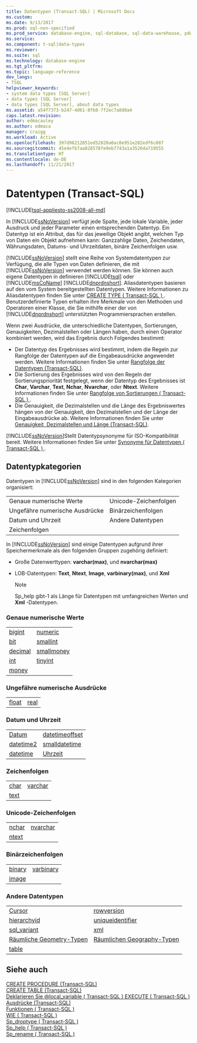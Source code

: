 ```yaml
---
title: Datentypen (Transact-SQL) | Microsoft Docs
ms.custom: 
ms.date: 9/13/2017
ms.prod: sql-non-specified
ms.prod_service: database-engine, sql-database, sql-data-warehouse, pdw
ms.service: 
ms.component: t-sql|data-types
ms.reviewer: 
ms.suite: sql
ms.technology: database-engine
ms.tgt_pltfrm: 
ms.topic: language-reference
dev_langs:
- TSQL
helpviewer_keywords:
- system data types [SQL Server]
- data types [SQL Server]
- data types [SQL Server], about data types
ms.assetid: a54f7373-b247-4d61-8fb8-7f2ec7a8d0a4
caps.latest.revision: 
author: edmacauley
ms.author: edmaca
manager: craigg
ms.workload: Active
ms.openlocfilehash: 397d96212851ed52020a0ac0e951e282edf6c087
ms.sourcegitcommit: 45e4efb7aa828578fe9eb7743a1a3526da719555
ms.translationtype: HT
ms.contentlocale: de-DE
ms.lasthandoff: 11/21/2017
---
```

# <a name="data-types-transact-sql"></a>Datentypen (Transact-SQL)
[!INCLUDE[tsql-appliesto-ss2008-all-md](../../includes/tsql-appliesto-ss2008-all-md.md)]

In [!INCLUDE[ssNoVersion](../../includes/ssnoversion-md.md)] verfügt jede Spalte, jede lokale Variable, jeder Ausdruck und jeder Parameter einen entsprechenden Datentyp. Ein Datentyp ist ein Attribut, das für das jeweilige Objekt angibt, welchen Typ von Daten ein Objekt aufnehmen kann: Ganzzahlige Daten, Zeichendaten, Währungsdaten, Datums- und Uhrzeitdaten, binäre Zeichenfolgen usw.
  
[!INCLUDE[ssNoVersion](../../includes/ssnoversion-md.md)] stellt eine Reihe von Systemdatentypen zur Verfügung, die alle Typen von Daten definieren, die mit [!INCLUDE[ssNoVersion](../../includes/ssnoversion-md.md)] verwendet werden können. Sie können auch eigene Datentypen in definieren [!INCLUDE[tsql](../../includes/tsql-md.md)] oder [!INCLUDE[msCoName](../../includes/msconame-md.md)] [!INCLUDE[dnprdnshort](../../includes/dnprdnshort-md.md)]. Aliasdatentypen basieren auf den vom System bereitgestellten Datentypen. Weitere Informationen zu Aliasdatentypen finden Sie unter [CREATE TYPE &#40; Transact-SQL &#41; ](../../t-sql/statements/create-type-transact-sql.md). Benutzerdefinierte Typen erhalten ihre Merkmale von den Methoden und Operatoren einer Klasse, die Sie mithilfe einer der von [!INCLUDE[dnprdnshort](../../includes/dnprdnshort-md.md)] unterstützten Programmiersprachen erstellen.
  
Wenn zwei Ausdrücke, die unterschiedliche Datentypen, Sortierungen, Genauigkeiten, Dezimalstellen oder Längen haben, durch einen Operator kombiniert werden, wird das Ergebnis durch Folgendes bestimmt:
-   Der Datentyp des Ergebnisses wird bestimmt, indem die Regeln zur Rangfolge der Datentypen auf die Eingabeausdrücke angewendet werden. Weitere Informationen finden Sie unter [Rangfolge der Datentypen &#40;Transact-SQL&#41;](../../t-sql/data-types/data-type-precedence-transact-sql.md).  
-   Die Sortierung des Ergebnisses wird von den Regeln der Sortierungspriorität festgelegt, wenn der Datentyp des Ergebnisses ist **Char**, **Varchar**, **Text**, **Nchar**, **Nvarchar**, oder **Ntext**. Weitere Informationen finden Sie unter [Rangfolge von Sortierungen &#40; Transact-SQL &#41; ](../../t-sql/statements/collation-precedence-transact-sql.md).  
-   Die Genauigkeit, die Dezimalstellen und die Länge des Ergebniswertes hängen von der Genauigkeit, den Dezimalstellen und der Länge der Eingabeausdrücke ab. Weitere Informationen finden Sie unter [Genauigkeit, Dezimalstellen und Länge &#40;Transact-SQL&#41;](../../t-sql/data-types/precision-scale-and-length-transact-sql.md).  
  
[!INCLUDE[ssNoVersion](../../includes/ssnoversion-md.md)]Stellt Datentypsynonyme für ISO-Kompatibilität bereit. Weitere Informationen finden Sie unter [Synonyme für Datentypen &#40; Transact-SQL &#41; ](../../t-sql/data-types/data-type-synonyms-transact-sql.md).
  
## <a name="data-type-categories"></a>Datentypkategorien
Datentypen in [!INCLUDE[ssNoVersion](../../includes/ssnoversion-md.md)] sind in den folgenden Kategorien organisiert:
  
|||  
|-|-|  
|Genaue numerische Werte|Unicode-Zeichenfolgen|  
|Ungefähre numerische Ausdrücke|Binärzeichenfolgen|  
|Datum und Uhrzeit|Andere Datentypen|  
|Zeichenfolgen||  
  
In [!INCLUDE[ssNoVersion](../../includes/ssnoversion-md.md)] sind einige Datentypen aufgrund ihrer Speichermerkmale als den folgenden Gruppen zugehörig definiert:
-   Große Datenwerttypen: **varchar(max)**, und **nvarchar(max)**  
-   LOB-Datentypen: **Text**, **Ntext**, **Image**, **varbinary(max)**, und **Xml**  
  
    > [!NOTE]  
    >  Sp_help gibt-1 als Länge für Datentypen mit umfangreichen Werten und **Xml** -Datentypen.  
  
### <a name="exact-numerics"></a>Genaue numerische Werte
  
|||  
|-|-|  
|[bigint](../../t-sql/data-types/int-bigint-smallint-and-tinyint-transact-sql.md)|[numeric](../../t-sql/data-types/decimal-and-numeric-transact-sql.md)|  
|[bit](../../t-sql/data-types/bit-transact-sql.md)|[smallint](../../t-sql/data-types/int-bigint-smallint-and-tinyint-transact-sql.md)|  
|[decimal](../../t-sql/data-types/decimal-and-numeric-transact-sql.md)|[smallmoney](../../t-sql/data-types/money-and-smallmoney-transact-sql.md)|  
|[int](../../t-sql/data-types/int-bigint-smallint-and-tinyint-transact-sql.md)|[tinyint](../../t-sql/data-types/int-bigint-smallint-and-tinyint-transact-sql.md)|  
|[money](../../t-sql/data-types/money-and-smallmoney-transact-sql.md)||  
  
### <a name="approximate-numerics"></a>Ungefähre numerische Ausdrücke
  
|||  
|-|-|  
|[float](../../t-sql/data-types/float-and-real-transact-sql.md)|[real](../../t-sql/data-types/float-and-real-transact-sql.md)|  
  
### <a name="date-and-time"></a>Datum und Uhrzeit
  
|||  
|-|-|  
|[Datum](../../t-sql/data-types/date-transact-sql.md)|[datetimeoffset](../../t-sql/data-types/datetimeoffset-transact-sql.md)|  
|[datetime2](../../t-sql/data-types/datetime2-transact-sql.md)|[smalldatetime](../../t-sql/data-types/smalldatetime-transact-sql.md)|  
|[datetime](../../t-sql/data-types/datetime-transact-sql.md)|[Uhrzeit](../../t-sql/data-types/time-transact-sql.md)|  
  
### <a name="character-strings"></a>Zeichenfolgen
  
|||  
|-|-|  
|[char](../../t-sql/data-types/char-and-varchar-transact-sql.md)|[varchar](../../t-sql/data-types/char-and-varchar-transact-sql.md)|  
|[text](../../t-sql/data-types/ntext-text-and-image-transact-sql.md)||  
  
### <a name="unicode-character-strings"></a>Unicode-Zeichenfolgen
  
|||  
|-|-|  
|[nchar](../../t-sql/data-types/nchar-and-nvarchar-transact-sql.md)|[nvarchar](../../t-sql/data-types/nchar-and-nvarchar-transact-sql.md)|  
|[ntext](../../t-sql/data-types/ntext-text-and-image-transact-sql.md)||  
  
### <a name="binary-strings"></a>Binärzeichenfolgen
  
|||  
|-|-|  
|[binary](../../t-sql/data-types/binary-and-varbinary-transact-sql.md)|[varbinary](../../t-sql/data-types/binary-and-varbinary-transact-sql.md)|  
|[image](../../t-sql/data-types/ntext-text-and-image-transact-sql.md)||  
  
### <a name="other-data-types"></a>Andere Datentypen
  
|||  
|-|-|  
|[Cursor](../../t-sql/data-types/cursor-transact-sql.md)|[rowversion](../../t-sql/data-types/rowversion-transact-sql.md)|  
|[hierarchyid](../../t-sql/data-types/hierarchyid-data-type-method-reference.md)|[uniqueidentifier](../../t-sql/data-types/uniqueidentifier-transact-sql.md)|  
|[sql_variant](../../t-sql/data-types/sql-variant-transact-sql.md)|[xml](../../t-sql/xml/xml-transact-sql.md)|  
|[Räumliche Geometry-Typen](../../t-sql/spatial-geometry/spatial-types-geometry-transact-sql.md) |[Räumlichen Geography-Typen](../../t-sql/spatial-geography/spatial-types-geography.md)|  
|[table](../../t-sql/data-types/table-transact-sql.md) | |
  
## <a name="see-also"></a>Siehe auch
[CREATE PROCEDURE &#40;Transact-SQL&#41;](../../t-sql/statements/create-procedure-transact-sql.md)  
[CREATE TABLE &#40;Transact-SQL&#41;](../../t-sql/statements/create-table-transact-sql.md)  
[Deklarieren Sie @local_variable &#40; Transact-SQL &#41; ](../../t-sql/language-elements/declare-local-variable-transact-sql.md) 
 [EXECUTE &#40; Transact-SQL &#41;](../../t-sql/language-elements/execute-transact-sql.md)  
[Ausdrücke &#40;Transact-SQL&#41;](../../t-sql/language-elements/expressions-transact-sql.md)  
[Funktionen &#40; Transact-SQL &#41;](../../t-sql/functions/functions.md)  
[WIE &#40; Transact-SQL &#41;](../../t-sql/language-elements/like-transact-sql.md)  
[Sp_droptype &#40; Transact-SQL &#41;](../../relational-databases/system-stored-procedures/sp-droptype-transact-sql.md)  
[Sp_help &#40; Transact-SQL &#41;](../../relational-databases/system-stored-procedures/sp-help-transact-sql.md)  
[Sp_rename &#40; Transact-SQL &#41;](../../relational-databases/system-stored-procedures/sp-rename-transact-sql.md)
  
  
